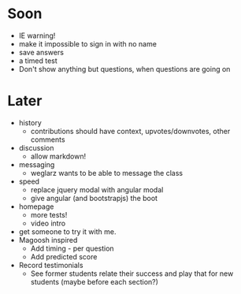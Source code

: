 Soon
====

* IE warning!
* make it impossible to sign in with no name
* save answers
* a timed test
* Don't show anything but questions, when questions are going on

Later
=====

* history
  - contributions should have context, upvotes/downvotes, other comments
* discussion
  - allow markdown!
* messaging
  - weglarz wants to be able to message the class
* speed
  - replace jquery modal with angular modal
  - give angular (and bootstrapjs) the boot
* homepage
  - more tests!
  - video intro
* get someone to try it with me.
* Magoosh inspired
  - Add timing - per question
  - Add predicted score
* Record testimonials
  - See former students relate their success and play that for new students (maybe before each section?)
